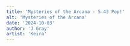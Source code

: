 ```yaml
---
title: 'Mysteries of the Arcana - 5.43 Pop!'
alt: 'Mysteries of the Arcana'
date: '2024-10-03'
author: 'J Gray'
artist: 'Keira'
---
```

